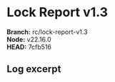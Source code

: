 # Lock Report v1.3

**Branch:** rc/lock-report-v1.3  
**Node:** v22.16.0  
**HEAD:** 7cfb516  

## Log excerpt


